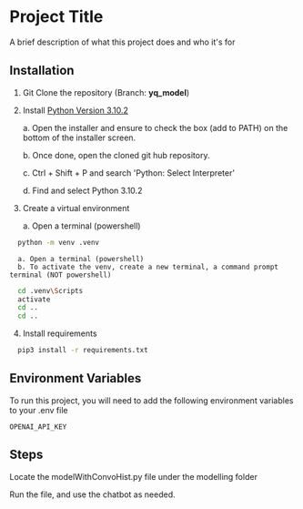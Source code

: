 
# Project Title

A brief description of what this project does and who it's for


## Installation

1. Git Clone the repository (Branch: **yq_model**)

2. Install [Python Version 3.10.2](https://www.python.org/downloads/release/python-3102/)

      a. Open the installer and ensure to check the box (add to PATH) on the bottom of the installer screen.

      b.	Once done, open the cloned git hub repository.

      c.	Ctrl + Shift + P and search 'Python: Select Interpreter'
  
      d.	Find and select Python 3.10.2 


3. Create a virtual environment

      a. Open a terminal (powershell)
   
```bash
  python -m venv .venv
```

      a. Open a terminal (powershell)
      b. To activate the venv, create a new terminal, a command prompt terminal (NOT powershell)
      
```bash
  cd .venv\Scripts
  activate
  cd ..
  cd ..
```

4. Install requirements

```bash
  pip3 install -r requirements.txt
```



    
## Environment Variables

To run this project, you will need to add the following environment variables to your .env file

`OPENAI_API_KEY`


## Steps

Locate the modelWithConvoHist.py file under the modelling folder

Run the file, and use the chatbot as needed.
